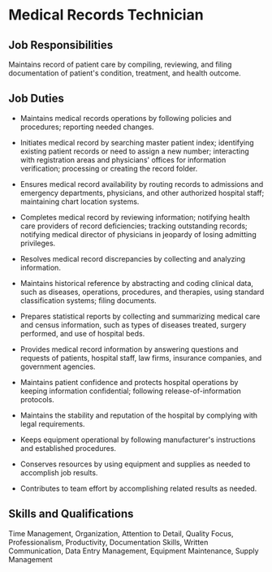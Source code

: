 # Medical Records Technician

## Job Responsibilities

Maintains record of patient care by compiling, reviewing, and filing documentation of patient&apos;s condition, treatment, and health outcome.

## Job Duties

* Maintains medical records operations by following policies and procedures; reporting needed changes.

* Initiates medical record by searching master patient index; identifying existing patient records or need to assign a new number; interacting with registration areas and physicians&apos; offices for information verification; processing or creating the record folder.

* Ensures medical record availability by routing records to admissions and emergency departments, physicians, and other authorized hospital staff; maintaining chart location systems.

* Completes medical record by reviewing information; notifying health care providers of record deficiencies; tracking outstanding records; notifying medical director of physicians in jeopardy of losing admitting privileges.

* Resolves medical record discrepancies by collecting and analyzing information.

* Maintains historical reference by abstracting and coding clinical data, such as diseases, operations, procedures, and therapies, using standard classification systems; filing documents.

* Prepares statistical reports by collecting and summarizing medical care and census information, such as types of diseases treated, surgery performed, and use of hospital beds.

* Provides medical record information by answering questions and requests of patients, hospital staff, law firms, insurance companies, and government agencies.

* Maintains patient confidence and protects hospital operations by keeping information confidential; following release-of-information protocols.

* Maintains the stability and reputation of the hospital by complying with legal requirements.

* Keeps equipment operational by following manufacturer&apos;s instructions and established procedures.

* Conserves resources by using equipment and supplies as needed to accomplish job results.

* Contributes to team effort by accomplishing related results as needed.

## Skills and Qualifications

Time Management, Organization, Attention to Detail, Quality Focus, Professionalism, Productivity, Documentation Skills, Written Communication, Data Entry Management, Equipment Maintenance, Supply Management

